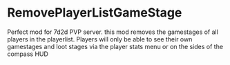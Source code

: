 # RemovePlayerListGameStage
Perfect mod for 7d2d PVP server. this mod removes the gamestages of all players in the playerlist. Players will only be able to see their own gamestages and loot stages via the player stats menu or on the sides of the compass HUD
